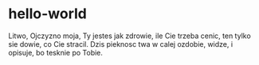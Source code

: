 # hello-world


Litwo, Ojczyzno moja, Ty jestes jak zdrowie, ile Cie trzeba cenic, ten tylko sie dowie, co Cie stracil.
Dzis pieknosc twa w calej ozdobie, widze, i opisuje, bo tesknie po Tobie.
